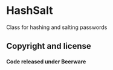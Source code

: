 HashSalt
========

Class for hashing and salting passwords

## Copyright and license
#### Code released under Beerware

